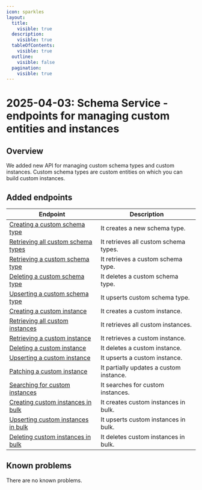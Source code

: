 ```yaml
---
icon: sparkles
layout:
  title:
    visible: true
  description:
    visible: true
  tableOfContents:
    visible: true
  outline:
    visible: false
  pagination:
    visible: true
---
```

# 2025-04-03: Schema Service - endpoints for managing custom entities and instances

## Overview

We added new API for managing custom schema types and custom instances. Custom schema types are custom entities on which you can build custom instances.

## Added endpoints

| Endpoint                                                                                                   | Description                             |
|------------------------------------------------------------------------------------------------------------|-----------------------------------------|
| [Creating a custom schema type](https://developer.emporix.io/api-references/api-guides-and-references/utilities/schema/api-reference/custom-schema-type#post-schema-tenant-custom-entities)          | It creates a new schema type.           |
| [Retrieving all custom schema types](https://developer.emporix.io/api-references/api-guides-and-references/utilities/schema/api-reference/custom-schema-type#get-schema-tenant-custom-entities)   | It retrieves all custom schema types.   |
| [Retrieving a custom schema type](https://developer.emporix.io/api-references/api-guides-and-references/utilities/schema/api-reference/custom-schema-type#get-schema-tenant-custom-entities-id)       | It retrieves a custom schema type.      |
| [Deleting a custom schema type](https://developer.emporix.io/api-references/api-guides-and-references/utilities/schema/api-reference/custom-schema-type#delete-schema-tenant-custom-entities-id)        | It deletes a custom schema type.        |
| [Upserting a custom schema type](https://developer.emporix.io/api-references/api-guides-and-references/utilities/schema/api-reference/custom-schema-type#put-schema-tenant-custom-entities-id)          | It upserts custom schema type.          |
| [Creating a custom instance](https://developer.emporix.io/api-references/api-guides-and-references/utilities/schema/api-reference/custom-instance#post-schema-tenant-custom-entities-type-instances)                | It creates a custom instance.           |
| [Retrieving all custom instances](https://developer.emporix.io/api-references/api-guides-and-references/utilities/schema/api-reference/custom-instance#get-schema-tenant-custom-entities-type-instances)         | It retrieves all custom instances.      |
| [Retrieving a custom instance](https://developer.emporix.io/api-references/api-guides-and-references/utilities/schema/api-reference/custom-instance#get-schema-tenant-custom-entities-type-instances-id)             | It retrieves a custom instance.         |
| [Deleting a custom instance](https://developer.emporix.io/api-references/api-guides-and-references/utilities/schema/api-reference/custom-instance#delete-schema-tenant-custom-entities-type-instances-id)             | It deletes a custom instance.           |
| [Upserting a custom instance](https://developer.emporix.io/api-references/api-guides-and-references/utilities/schema/api-reference/custom-instance#put-schema-tenant-custom-entities-type-instances-id)                | It upserts a custom instance.           |
| [Patching a custom instance](https://developer.emporix.io/api-references/api-guides-and-references/utilities/schema/api-reference/custom-instance#patch-schema-tenant-custom-entities-type-instances-id)                | It partially updates a custom instance. |
| [Searching for custom instances](https://developer.emporix.io/api-references/api-guides-and-references/utilities/schema/api-reference/custom-instance#post-schema-tenant-custom-entities-type-instances-search)           | It searches for custom instances.       |
| [Creating custom instances in bulk](https://developer.emporix.io/api-references/api-guides-and-references/utilities/schema/api-reference/custom-instance#post-schema-tenant-custom-entities-type-instances-bulk)   | It creates custom instances in bulk.    |
| [Upserting custom instances in bulk](https://developer.emporix.io/api-references/api-guides-and-references/utilities/schema/api-reference/custom-instance#put-schema-tenant-custom-entities-type-instances-bulk)   | It upserts custom instances in bulk.    |
| [Deleting custom instances in bulk](https://developer.emporix.io/api-references/api-guides-and-references/utilities/schema/api-reference/custom-instance#delete-schema-tenant-custom-entities-type-instances-bulk) | It deletes custom instances in bulk.    |

## Known problems

There are no known problems.